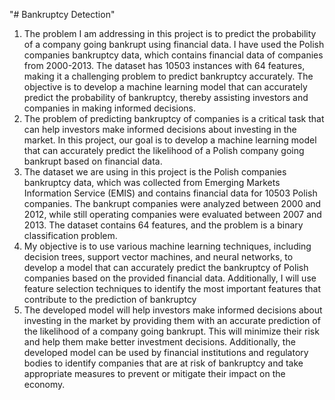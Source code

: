 "# Bankruptcy Detection"
1) The problem I am addressing in this project is to predict the probability of a company going bankrupt using financial data. I have used the Polish companies bankruptcy data, which contains financial data of companies from 2000-2013. The dataset has 10503 instances with 64 features, making it a challenging problem to predict bankruptcy accurately. The objective is to develop a machine learning model that can accurately predict the probability of bankruptcy, thereby assisting investors and companies in making informed decisions.
2) The problem of predicting bankruptcy of companies is a critical task that can help investors make informed decisions about investing in the market. In this project, our goal is to develop a machine learning model that can accurately predict the likelihood of a Polish company going bankrupt based on financial data.
3) The dataset we are using in this project is the Polish companies bankruptcy data, which was collected from Emerging Markets Information Service (EMIS) and contains financial data for 10503 Polish companies. The bankrupt companies were analyzed between 2000 and 2012, while still operating companies were evaluated between 2007 and 2013. The dataset contains 64 features, and the problem is a binary classification problem.
4) My objective is to use various machine learning techniques, including decision trees, support vector machines, and neural networks, to develop a model that can accurately predict the bankruptcy of Polish companies based on the provided financial data. Additionally, I will use feature selection techniques to identify the most important features that contribute to the prediction of bankruptcy
5) The developed model will help investors make informed decisions about investing in the market by providing them with an accurate prediction of the likelihood of a company going bankrupt. This will minimize their risk and help them make better investment decisions. Additionally, the developed model can be used by financial institutions and regulatory bodies to identify companies that are at risk of bankruptcy and take appropriate measures to prevent or mitigate their impact on the economy.
